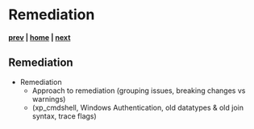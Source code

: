 # Remediation

#### [prev](./discoveryandassessment.md) | [home](./readme.md)  | [next](./migrationplanning.md)

## Remediation
* Remediation
  * Approach to remediation (grouping issues, breaking changes vs warnings)
  * (xp_cmdshell, Windows Authentication, old datatypes & old join syntax, trace flags)
